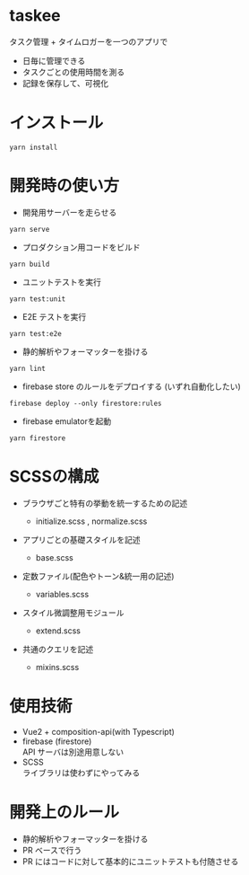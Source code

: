 # taskee

タスク管理 + タイムロガーを一つのアプリで

- 日毎に管理できる
- タスクごとの使用時間を測る
- 記録を保存して、可視化

# インストール

```
yarn install
```

# 開発時の使い方

- 開発用サーバーを走らせる

```
yarn serve
```

- プロダクション用コードをビルド

```
yarn build
```

- ユニットテストを実行

```
yarn test:unit
```

- E2E テストを実行

```
yarn test:e2e
```

- 静的解析やフォーマッターを掛ける

```
yarn lint
```

- firebase store のルールをデプロイする (いずれ自動化したい)

```
firebase deploy --only firestore:rules
```

- firebase emulatorを起動

```
yarn firestore
```


# SCSSの構成

 - ブラウザごと特有の挙動を統一するための記述
    - initialize.scss , normalize.scss

- アプリごとの基礎スタイルを記述
    - base.scss

- 定数ファイル(配色やトーン&統一用の記述)

  - variables.scss

- スタイル微調整用モジュール

    - extend.scss

- 共通のクエリを記述

    - mixins.scss

# 使用技術

- Vue2 + composition-api(with Typescript)
- firebase (firestore)  
  API サーバは別途用意しない
- SCSS  
  ライブラリは使わずにやってみる

# 開発上のルール

- 静的解析やフォーマッターを掛ける
- PR ベースで行う
- PR にはコードに対して基本的にユニットテストも付随させる
